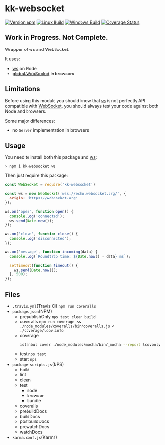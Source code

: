 # kk-websocket

[![Version npm](https://img.shields.io/npm/v/kk-websocket.svg)](https://www.npmjs.com/package/kk-websocket)
[![Linux Build](https://img.shields.io/travis/maxyh/kk-websocket/master.svg)](https://travis-ci.org/maxyh/kk-websocket)
[![Windows Build](https://ci.appveyor.com/api/projects/status/github/maxyh/kk-websocket?branch=master&svg=true)](https://ci.appveyor.com/project/maxyh/kk-websocket)
[![Coverage Status](https://coveralls.io/repos/github/maxyh/kk-websocket/badge.svg?branch=master)](https://coveralls.io/github/maxyh/kk-websocket?branch=master)

## ______Work in Progress. Not Complete.______

Wrapper of ws and WebSocket.

It uses:

- [ws](https://github.com/websockets/ws) on Node
- [global.WebSocket](https://developer.mozilla.org/en-US/docs/Web/API/WebSocket)
  in browsers

## Limitations

Before using this module you should know that
[`ws`](https://github.com/websockets/ws/blob/master/doc/ws.md#class-websocket)
is not perfectly API compatible with
[WebSocket](https://developer.mozilla.org/en-US/docs/Web/API/WebSocket),
you should always test your code against both Node and browsers.

Some major differences:

- no `Server` implementation in browsers

## Usage

You need to install both this package and [ws](https://github.com/websockets/ws):

```bash
> npm i kk-websocket ws
```

Then just require this package:

```js
const WebSocket = require('kk-websocket')

const ws = new WebSocket('wss://echo.websocket.org/', {
  origin: 'https://websocket.org'
});

ws.on('open', function open() {
  console.log('connected');
  ws.send(Date.now());
});

ws.on('close', function close() {
  console.log('disconnected');
});

ws.on('message', function incoming(data) {
  console.log(`Roundtrip time: ${Date.now() - data} ms`);

  setTimeout(function timeout() {
    ws.send(Date.now());
  }, 500);
});
```

## Files

- `.travis.yml`(Travis CI)
  `npm run coveralls`
- `package.json`(NPM)
  - prepublishOnly
    `nps test clean build`
  - coveralls
    `npm run coverage && ./node_modules/coveralls/bin/coveralls.js < ./coverage/lcov.info`
  - coverage
    ```bash
    istanbul cover ./node_modules/mocha/bin/_mocha --report lcovonly -- -R spec --exit
    ```
  - test
    `nps test`
  - start
    `nps`
- `package-scripts.js`(NPS)
  - build
  - lint
  - clean
  - test
    - node
    - browser
    - bundle
  - coveralls
  - prebuildDocs
  - buildDocs
  - postbuildDocs
  - prewatchDocs
  - watchDocs
- `karma.conf.js`(Karma)
